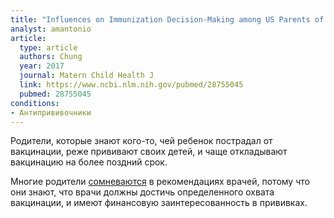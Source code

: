 ```yaml
---
title: "Influences on Immunization Decision-Making among US Parents of Young Children"
analyst: amantonio
article:
  type: article
  authors: Chung
  year: 2017
  journal: Matern Child Health J
  link: https://www.ncbi.nlm.nih.gov/pubmed/28755045
  pubmed: 28755045
conditions:
- Антипрививочники
---
```


Родители, которые знают кого-то, чей ребенок пострадал от вакцинации, реже прививают своих детей, и чаще откладывают вакцинацию на более поздний срок.

Многие родители [сомневаются](https://www.ncbi.nlm.nih.gov/pmc/articles/PMC1314147) в рекомендациях врачей, потому что они знают, что врачи должны достичь определенного охвата вакцинации, и имеют финансовую заинтересованность в прививках.
